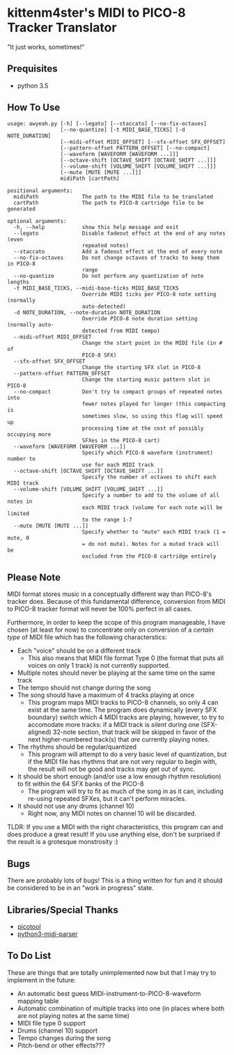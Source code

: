 # kittenm4ster's MIDI to PICO-8 Tracker Translator
"It just works, sometimes!"

## Prequisites
* python 3.5

## How To Use
    usage: awyeah.py [-h] [--legato] [--staccato] [--no-fix-octaves]
                     [--no-quantize] [-t MIDI_BASE_TICKS] [-d NOTE_DURATION]
                     [--midi-offset MIDI_OFFSET] [--sfx-offset SFX_OFFSET]
                     [--pattern-offset PATTERN_OFFSET] [--no-compact]
                     [--waveform [WAVEFORM [WAVEFORM ...]]]
                     [--octave-shift [OCTAVE_SHIFT [OCTAVE_SHIFT ...]]]
                     [--volume-shift [VOLUME_SHIFT [VOLUME_SHIFT ...]]]
                     [--mute [MUTE [MUTE ...]]]
                     midiPath [cartPath]

    positional arguments:
      midiPath              The path to the MIDI file to be translated
      cartPath              The path to PICO-8 cartridge file to be generated

    optional arguments:
      -h, --help            show this help message and exit
      --legato              Disable fadeout effect at the end of any notes (even
                            repeated notes)
      --staccato            Add a fadeout effect at the end of every note
      --no-fix-octaves      Do not change octaves of tracks to keep them in PICO-8
                            range
      --no-quantize         Do not perform any quantization of note lengths
      -t MIDI_BASE_TICKS, --midi-base-ticks MIDI_BASE_TICKS
                            Override MIDI ticks per PICO-8 note setting (normally
                            auto-detected)
      -d NOTE_DURATION, --note-duration NOTE_DURATION
                            Override PICO-8 note duration setting (normally auto-
                            detected from MIDI tempo)
      --midi-offset MIDI_OFFSET
                            Change the start point in the MIDI file (in # of
                            PICO-8 SFX)
      --sfx-offset SFX_OFFSET
                            Change the starting SFX slot in PICO-8
      --pattern-offset PATTERN_OFFSET
                            Change the starting music pattern slot in PICO-8
      --no-compact          Don't try to compact groups of repeated notes into
                            fewer notes played for longer (this compacting is
                            sometimes slow, so using this flag will speed up
                            processing time at the cost of possibly occupying more
                            SFXes in the PICO-8 cart)
      --waveform [WAVEFORM [WAVEFORM ...]]
                            Specify which PICO-8 waveform (instrument) number to
                            use for each MIDI track
      --octave-shift [OCTAVE_SHIFT [OCTAVE_SHIFT ...]]
                            Specify the number of octaves to shift each MIDI track
      --volume-shift [VOLUME_SHIFT [VOLUME_SHIFT ...]]
                            Specify a number to add to the volume of all notes in
                            each MIDI track (volume for each note will be limited
                            to the range 1-7
      --mute [MUTE [MUTE ...]]
                            Specify whether to "mute" each MIDI track (1 = mute, 0
                            = do not mute). Notes for a muted track will be
                            excluded from the PICO-8 cartridge entirely


## Please Note
MIDI format stores music in a conceptually different way than PICO-8's tracker
does.  Because of this fundamental difference, conversion from MIDI to PICO-8
tracker format will never be 100% perfect in all cases.

Furthermore, in order to keep the scope of this program manageable, I have
chosen (at least for now) to concentrate only on conversion of a *certain type*
of MIDI file which has the following characterstics:

* Each "voice" should be on a different track
  * This also means that MIDI file format Type 0 (the format that puts all
    voices on only 1 track) is not currently supported.
* Multiple notes should never be playing at the same time on the same track
* The tempo should not change during the song
* The song should have a maximum of 4 tracks playing at once
  * This program maps MIDI tracks to PICO-8 channels, so only 4 can exist at
    the same time.  The program does dynamically (every SFX boundary) switch
    which 4 MIDI tracks are playing, however, to try to accomodate more tracks:
    if a MIDI track is *silent* during one (SFX-aligned) 32-note section, that
    track will be skipped in favor of the next higher-numbered track(s) that
    *are* currently playing notes.
* The rhythms should be regular/quantized
  * This program will attempt to do a very basic level of quantization, but if
    the MIDI file has rhythms that are not very regular to begin with, the
    result will not be good and tracks may get out of sync.
* It should be short enough (and/or use a low enough rhythm resolution) to fit
  within the 64 SFX banks of the PICO-8
  * The program will try to fit as much of the song in as it can, including
    re-using repeated SFXes, but it can't perform miracles.
* It should not use any drums (channel 10)
  * Right now, any MIDI notes on channel 10 will be discarded.

TLDR:
If you use a MIDI with the right characteristics, this program can and does
produce a great result!  If you use anything else, don't be surprised if the
result is a grotesque monstrosity :)

## Bugs
There are probably lots of bugs!  This is a thing written for fun and it should
be considered to be in an "work in progress" state.

## Libraries/Special Thanks
* [picotool](https://github.com/dansanderson/picotool)
* [python3-midi-parser](https://github.com/akionux/python3-midi-parser)

## To Do List
These are things that are totally unimplemented now but that I may try to
implement in the future:
* An automatic best guess MIDI-instrument-to-PICO-8-waveform mapping table
* Automatic combination of multiple tracks into one (in places where both are
  not playing notes at the same time)
* MIDI file type 0 support
* Drums (channel 10) support
* Tempo changes during the song
* Pitch-bend or other effects???
